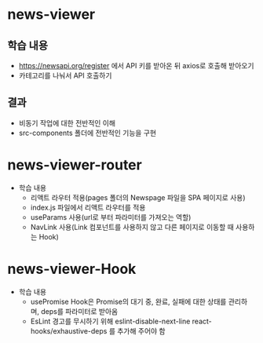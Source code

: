 # news-viewer

## 학습 내용
- https://newsapi.org/register 에서 API 키를 받아온 뒤 axios로 호출해 받아오기
- 카테고리를 나눠서 API 호출하기

## 결과
- 비동기 작업에 대한 전반적인 이해
- src-components 폴더에 전반적인 기능을 구현

# news-viewer-router

- 학습 내용
  - 리액트 라우터 적용(pages 폴더의 Newspage 파일을 SPA 페이지로 사용)
  - index.js 파일에서 리액트 라우터를 적용
  - useParams 사용(url로 부터 파라미터를 가져오는 역할)
  - NavLink 사용(Link 컴포넌트를 사용하지 않고 다른 페이지로 이동할 때 사용하는 Hook)

# news-viewer-Hook

- 학습 내용
  - usePromise Hook은 Promise의 대기 중, 완료, 실패에 대한 상태를 관리하며, deps를 파라미터로 받아옴
  - EsLint 경고를 무시하기 위해 eslint-disable-next-line react-hooks/exhaustive-deps 를 추가해 주어야 함
